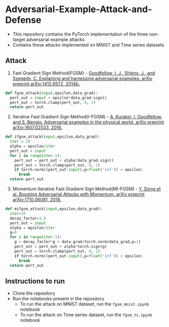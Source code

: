# Adversarial-Example-Attack-and-Defense
- This repository contains the PyTorch implementation of the three non-target adversarial example attacks
- Contains these attacks implemented on MNIST and Time series datasets

## Attack
1. Fast Gradient Sign Method(FGSM) - [Goodfellow, I. J., Shlens, J., and Szegedy, C. Explaining and harnessing adversarial examples. arXiv preprint arXiv:1412.6572, 2014b.](https://arxiv.org/abs/1412.6572)
```python
def fgsm_attack(input,epsilon,data_grad):
  pert_out = input + epsilon*data_grad.sign()
  pert_out = torch.clamp(pert_out, 0, 1)
  return pert_out
```
2. Iterative Fast Gradient Sign Method(I-FGSM) - [A. Kurakin, I. Goodfellow, and S. Bengio. Adversarial examples in the physical world. arXiv preprint arXiv:1607.02533, 2016.](https://arxiv.org/abs/1607.02533)
```python
def ifgsm_attack(input,epsilon,data_grad):
  iter = 10
  alpha = epsilon/iter
  pert_out = input
  for i in range(iter-1):
    pert_out = pert_out + alpha*data_grad.sign()
    pert_out = torch.clamp(pert_out, 0, 1)
    if torch.norm((pert_out-input),p=float('inf')) > epsilon:
      break
  return pert_out
```
3. Momentum Iterative Fast Gradient Sign Method(MI-FGSM) - [Y. Dong et al. Boosting Adversarial Attacks with Momentum. arXiv preprint arXiv:1710.06081, 2018.](https://arxiv.org/abs/1710.06081)
```python
def mifgsm_attack(input,epsilon,data_grad):
  iter=10
  decay_factor=1.0
  pert_out = input
  alpha = epsilon/iter
  g=0
  for i in range(iter-1):
    g = decay_factor*g + data_grad/torch.norm(data_grad,p=1)
    pert_out = pert_out + alpha*torch.sign(g)
    pert_out = torch.clamp(pert_out, 0, 1)
    if torch.norm((pert_out-input),p=float('inf')) > epsilon:
      break
  return pert_out
```
## Instructions to run 
- Clone the repository
- Run the notebooks present in the repository
  - To run the attack on MNIST dataset, run the `fgsm_mnist.ipynb` notebook
  - To run the attack on Time series dataset, run the `fgsm_ts.ipynb` notebook 